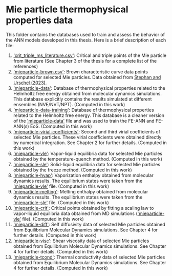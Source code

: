 # Mie particle thermophysical properties data

This folder contains the databases used to train and assess the behavior of the ANN models developed in this thesis. Here is a brief description of each file:

1. ['crit_triple_ms_literature.csv'](./crit_triple_ms_literature.csv): Critical and triple points of the Mie particle from literature (See Chapter 3 of the thesis for a complete list of the references)
1. ['mieparticle-brown.csv'](./mieparticle-brown.csv): Brown characteristic curve data points computed for selected Mie particles. Data obtained from [Stephan and Urschel (2023)](https://doi.org/10.1016/j.molliq.2023.122088).
1. ['mieparticle-data'](./mieparticle-data.csv): Database of thermophysical properties related to the Helmholtz free energy obtained from molecular dynamics simulations. This database explicitly contains the results simulated at different ensembles (NVE/NVT/NPT). (Computed in this work)
1. ['mieparticle-data-training'](./mieparticle-data-training.csv): Database of thermophysical properties related to the Helmholtz free energy. This database is a cleaner version of the ['mieparticle-data'](./mieparticle-data.csv) file and was used to train the FE-ANN and FE-ANN(s) EoS. (Computed in this work)
1. ['mieparticle-virial-coefficients'](./mieparticle-virial-coefficients.csv): Second and third virial coefficients of selected Mie particles. These virial coefficients were obtained directly by numerical integration. See Chapter 2 for further details. (Computed in this work)
1. ['mieparticle-vle'](./mieparticle-vle.csv): Vapor-liquid equilibria data for selected Mie particles obtained by the temperature-quench method. (Computed in this work)
1. ['mieparticle-sle'](./mieparticle-sle.csv): Solid-liquid equilibria data for selected Mie particles obtained by the freeze method. (Computed in this work)
1. ['mieparticle-hvap'](./mieparticle-hvap.csv): Vaporization enthalpy obtained from molecular dynamics results. The equilibrium states were taken from the ['mieparticle-vle'](./mieparticle-vle.csv) file. (Computed in this work)
1. ['mieparticle-melting'](./mieparticle-hmelting.csv): Melting enthalpy obtained from molecular dynamics results. The equilibrium states were taken from the ['mieparticle-sle'](./mieparticle-sle.csv) file. (Computed in this work)
1. ['mieparticle-crit'](./mieparticle-crit.csv): Critical points obtained by fitting a scaling law to vapor-liquid equilibria data obtained from MD simulations (['mieparticle-vle'](./mieparticle-vle.csv) file). (Computed in this work)
1. ['mieparticle-diff'](./mieparticle-diff.csv): Self diffusivity data of selected Mie particles obtained from Equilibrium Molecular Dynamics simulations. See Chapter 4 for further details. (Computed in this work)
1. ['mieparticle-visc'](./mieparticle-diff.csv): Shear viscosity data of selected Mie particles obtained from Equilibrium Molecular Dynamics simulations. See Chapter 4 for further details. (Computed in this work)
1. ['mieparticle-tcond'](./mieparticle-tcond.csv): Thermal conductivity data of selected Mie particles obtained from Equilibrium Molecular Dynamics simulations. See Chapter 4 for further details. (Computed in this work)
